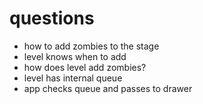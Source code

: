 
# questions

- how to add zombies to the stage
 - level knows when to add
 - how does level add zombies?
  - level has internal queue
  - app checks queue and passes to drawer